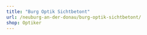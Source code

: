 ```yaml
---
title: "Burg Optik Sichtbetont"
url: /neuburg-an-der-donau/burg-optik-sichtbetont/
shop: Optiker
---
```

